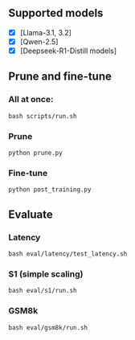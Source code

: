 ## Supported models
- [x] [Llama-3.1, 3.2]
- [x] [Qwen-2.5]
- [x] [Deepseek-R1-Distill models]

## Prune and fine-tune
### All at once: 
```
bash scripts/run.sh
```
### Prune
```
python prune.py
```

### Fine-tune
```
python post_training.py
```

## Evaluate
### Latency
```
bash eval/latency/test_latency.sh
```

### S1 (simple scaling)
```
bash eval/s1/run.sh
```

### GSM8k
```
bash eval/gsm8k/run.sh
```
